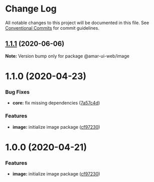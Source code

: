# Change Log

All notable changes to this project will be documented in this file.
See [Conventional Commits](https://conventionalcommits.org) for commit guidelines.

## [1.1.1](https://github.com/tunaiku/amar-ui-web/compare/v1.1.0...v1.1.1) (2020-06-06)

**Note:** Version bump only for package @amar-ui-web/image





# 1.1.0 (2020-04-23)


### Bug Fixes

* **core:** fix missing dependencies ([7a57c4d](https://github.com/tunaiku/amar-ui-web/commit/7a57c4d6453eee4d1e93f5f45078ff6a9c77f8d9))


### Features

* **image:** initialize image package ([cf97230](https://github.com/tunaiku/amar-ui-web/commit/cf9723065696431990b35478c653c9b357011ac7))





# 1.0.0 (2020-04-21)


### Features

* **image:** initialize image package ([cf97230](https://github.com/tunaiku/amar-ui-web/commit/cf9723065696431990b35478c653c9b357011ac7))
